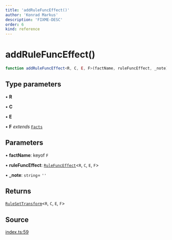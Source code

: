 ```yaml
---
title: 'addRuleFuncEffect()'
author: 'Konrad Markus'
description: 'FIXME-DESC'
order: 6
kind: reference
---
```


# addRuleFuncEffect()

```ts
function addRuleFuncEffect<R, C, E, F>(factName, ruleFuncEffect, _note): RuleSetTransform<R, C, E, F>;
```

## Type parameters

• **R**

• **C**

• **E**

• **F** _extends_ [`Facts`](/projects/konkerdev-tiny-rules-fp/reference/type-aliases/facts)

## Parameters

• **factName**: keyof `F`

• **ruleFuncEffect**: [`RuleFuncEffect`](/projects/konkerdev-tiny-rules-fp/reference/type-aliases/rulefunceffect)\<`R`, `C`, `E`, `F`\>

• **\_note**: `string`= `''`

## Returns

[`RuleSetTransform`](/projects/konkerdev-tiny-rules-fp/reference/type-aliases/rulesettransform)\<`R`, `C`, `E`, `F`\>

## Source

[index.ts:59](https://github.com/konkerdotdev/tiny-rules-fp/blob/fcc48fe23550c06b9079db840fa9b2e3d8cffc09/src/index.ts#L59)

